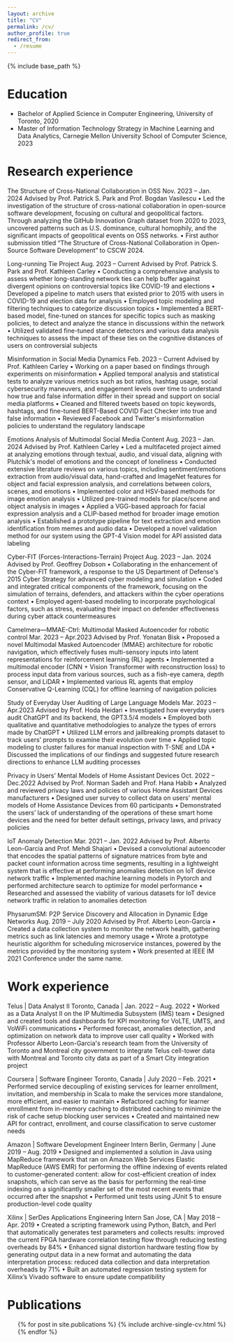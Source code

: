 ```yaml
---
layout: archive
title: "CV"
permalink: /cv/
author_profile: true
redirect_from:
  - /resume
---
```


{% include base_path %}

Education
======
* Bachelor of Applied Science in Computer Engineering, University of Toronto, 2020
* Master of Information Technology Strategy in Machine Learning and Data Analytics, Carnegie Mellon University School of Computer Science, 2023

Research experience
======
The Structure of Cross-National Collaboration in OSS Nov. 2023 – Jan. 2024
Advised by Prof. Patrick S. Park and Prof. Bogdan Vasilescu
• Led the investigation of the structure of cross-national collaboration in open-source software development, focusing on cultural and geopolitical factors. Through analyzing the GitHub Innovation Graph dataset from 2020 to 2023, uncovered patterns such as U.S. dominance, cultural homophily, and the significant impacts of geopolitical events on OSS networks.
• First author submission titled “The Structure of Cross-National Collaboration in Open-Source Software Development” to CSCW 2024.

Long-running Tie Project Aug. 2023 – Current
Advised by Prof. Patrick S. Park and Prof. Kathleen Carley
• Conducting a comprehensive analysis to assess whether long-standing network ties can help buffer against divergent opinions on controversial topics like COVID-19 and elections
• Developed a pipeline to match users that existed prior to 2015 with users in COVID-19 and election data for analysis
• Employed topic modeling and filtering techniques to categorize discussion topics
• Implemented a BERT-based model, fine-tuned on stances for specific topics such as masking policies, to detect and analyze the stance in discussions within the network
• Utilized validated fine-tuned stance detectors and various data analysis techniques to assess the impact of these ties on the cognitive distances of users on controversial subjects

Misinformation in Social Media Dynamics Feb. 2023 – Current
Advised by Prof. Kathleen Carley
• Working on a paper based on findings through experiments on misinformation
• Applied temporal analysis and statistical tests to analyze various metrics such as bot ratios, hashtag usage, social cybersecurity maneuvers, and engagement levels over time to understand how true and false information differ in their spread and support on social media platforms
• Cleaned and filtered tweets based on topic keywords, hashtags, and fine-tuned BERT-Based COVID Fact Checker into true and false information
• Reviewed Facebook and Twitter's misinformation policies to understand the regulatory landscape

Emotions Analysis of Multimodal Social Media Content Aug. 2023 – Jan. 2024
Advised by Prof. Kathleen Carley
• Led a multifaceted project aimed at analyzing emotions through textual, audio, and visual data, aligning with Plutchik's model of emotions and the concept of loneliness
• Conducted extensive literature reviews on various topics, including sentiment/emotions extraction from audio/visual data, hand-crafted and ImageNet features for object and facial expression analysis, and correlations between colors, scenes, and emotions
• Implemented color and HSV-based methods for image emotion analysis
• Utilized pre-trained models for place/scene and object analysis in images
• Applied a VGG-based approach for facial expression analysis and a CLIP-based method for broader image emotion analysis
• Established a prototype pipeline for text extraction and emotion identification from memes and audio data
• Developed a novel validation method for our system using the GPT-4 Vision model for API assisted data labeling

Cyber-FIT (Forces-Interactions-Terrain) Project Aug. 2023 – Jan. 2024
Advised by Prof. Geoffrey Dobson
• Collaborating in the enhancement of the Cyber-FIT framework, a response to the US Department of Defense's 2015 Cyber Strategy for advanced cyber modeling and simulation
• Coded and integrated critical components of the framework, focusing on the simulation of terrains, defenders, and attackers within the cyber operations context
• Employed agent-based modeling to incorporate psychological factors, such as stress, evaluating their impact on defender effectiveness during cyber attack countermeasures

Camelmera—MMAE-Ctrl: Multimodal Masked Autoencoder for robotic control Mar. 2023 – Apr.2023
Advised by Prof. Yonatan Bisk
• Proposed a novel Multimodal Masked Autoencoder (MMAE) architecture for robotic navigation, which effectively fuses multi-sensory inputs into latent representations for reinforcement learning (RL) agents
• Implemented a multimodal encoder (CNN + Vision Transformer with reconstruction loss) to process input data from various sources, such as a fish-eye camera, depth sensor, and LiDAR
• Implemented various RL agents that employ Conservative Q-Learning (CQL) for offline learning of navigation policies

Study of Everyday User Auditing of Large Language Models Mar. 2023 – Apr.2023
Advised by Prof. Hoda Heidari
• Investigated how everyday users audit ChatGPT and its backend, the GPT3.5/4 models
• Employed both qualitative and quantitative methodologies to analyze the types of errors made by ChatGPT
• Utilized LLM errors and jailbreaking prompts dataset to track users’ prompts to examine their evolution over time
• Applied topic modeling to cluster failures for manual inspection with T-SNE and LDA
• Discussed the implications of our findings and suggested future research directions to enhance LLM auditing processes

Privacy in Users’ Mental Models of Home Assistant Devices Oct. 2022 – Dec.2022
Advised by Prof. Norman Sadeh and Prof. Hana Habib
• Analyzed and reviewed privacy laws and policies of various Home Assistant Devices manufacturers
• Designed user survey to collect data on users’ mental models of Home Assistance Devices from 60 participants
• Demonstrated the users’ lack of understanding of the operations of these smart home devices and the need for better default settings, privacy laws, and privacy policies

IoT Anomaly Detection Mar. 2021 – Jan. 2022
Advised by Prof. Alberto Leon-Garcia and Prof. Mehdi Shajari
• Devised a convolutional autoencoder that encodes the spatial patterns of signature matrices from byte and packet count information across time segments, resulting in a lightweight system that is effective at performing anomalies detection on IoT device network traffic
• Implemented machine learning models in Pytorch and performed architecture search to optimize for model performance
• Researched and assessed the viability of various datasets for IoT device network traffic in relation to anomalies detection

PhysarumSM: P2P Service Discovery and Allocation in Dynamic Edge Networks Aug. 2019 – July 2020
Advised by Prof. Alberto Leon-Garcia
• Created a data collection system to monitor the network health, gathering metrics such as link latencies and memory usage
• Wrote a prototype heuristic algorithm for scheduling microservice instances, powered by the metrics provided by the monitoring system
• Work presented at IEEE IM 2021 Conference under the same name.

Work experience
======
Telus | Data Analyst II Toronto, Canada | Jan. 2022 – Aug. 2022
• Worked as a Data Analyst II on the IP Multimedia Subsystem (IMS) team
• Designed and created tools and dashboards for KPI monitoring for VoLTE, UMTS, and VoWiFi communications
• Performed forecast, anomalies detection, and optimization on network data to improve user call quality
• Worked with Professor Alberto Leon-Garcia's research team from the University of Toronto and Montreal city government to integrate Telus cell-tower data with Montreal and Toronto city data as part of a Smart City integration project

Coursera | Software Engineer Toronto, Canada | July 2020 – Feb. 2021
• Performed service decoupling of existing services for learner enrollment, invitation, and membership in Scala to make the services more standalone, more efficient, and easier to maintain
• Refactored caching for learner enrollment from in-memory caching to distributed caching to minimize the risk of cache setup blocking user services
• Created and maintained new API for contract, enrollment, and course classification to serve customer needs

Amazon | Software Development Engineer Intern Berlin, Germany | June 2019 – Aug. 2019
• Designed and implemented a solution in Java using MapReduce framework that ran on Amazon Web Services Elastic MapReduce (AWS EMR) for performing the offline indexing of events related to customer-generated content: allow for cost-efficient creation of index snapshots, which can serve as the basis for performing the real-time indexing on a significantly smaller set of the most recent events that occurred after the snapshot
• Performed unit tests using JUnit 5 to ensure production-level code quality

Xilinx | SerDes Applications Engineering Intern San Jose, CA | May 2018 – Apr. 2019
• Created a scripting framework using Python, Batch, and Perl that automatically generates test parameters and collects results: improved the current FPGA hardware correlation testing flow through reducing testing overheads by 84%
• Enhanced signal distortion hardware testing flow by generating output data in a new format and automating the data interpretation process: reduced data collection and data interpretation overheads by 71%
• Built an automated regression testing system for Xilinx’s Vivado software to ensure update compatibility

Publications
======
  <ul>{% for post in site.publications %}
    {% include archive-single-cv.html %}
  {% endfor %}</ul>
